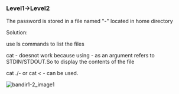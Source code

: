 ### Level1->Level2

The password is stored in a file named "-" located in home directory

Solution:

use ls commands to list the files

cat - doesnot work because using - as an argument refers to STDIN/STDOUT.So to display the contents of the file

cat ./- or cat < - can be used.

![bandir1-2_image1](https://user-images.githubusercontent.com/88927842/172076292-5151d599-4241-409c-8472-4ef5878777e7.png)
